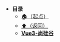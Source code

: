 * **目录**
  * [🏠（起点）](/study/README)
  * [⬆️（返回）](/study/前端\03-框架和库\Vue框架/README)
  * [**Vue3-尚硅谷**](/study/前端/03-框架和库/Vue框架/Vue3-尚硅谷/Vue3-尚硅谷)